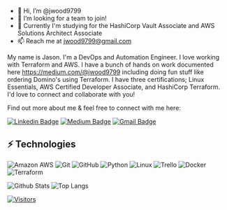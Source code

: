 <!-- LUIT GitHub Profile Template -->

<!-- Keep "Hi there" or replace it with a greeting of your own! -->

- 👋 Hi, I’m @jwood9799
- 👀 I’m looking for a team to join!
- 🌱 Currently I'm studying for the HashiCorp Vault Associate and AWS Solutions Architect Associate
- 📫 Reach me at jwood9799@gmail.com

<!-- Introduce yourself and give a brief introduction about yourself here.  Also include what tech you're interested in and what you are currently learning -->
My name is Jason. I'm a DevOps and Automation Engineer. I love working with Terraform and AWS. I have a bunch of hands on work documented here https://medium.com/@jwood9799 including doing fun stuff like ordering Domino's using Terraform. I have three certifications; Linux Essentials, AWS Certified Developer Associate, and HashiCorp Terraform. I'd love to connect and collaborate with you! 

Find out more about me & feel free to connect with me here:

<!-- Replace the fields below with the information requested. Remember to remove the encapsulating <> characters. For spaces in names, use %20 (e.g. Broadus%20Palmer) -->

[![Linkedin Badge](https://img.shields.io/badge/-Jason%20Wood-blue?style=flat-square&logo=Linkedin&logoColor=white&link=https://www.linkedin.com/in/jwood9799/)](https://www.linkedin.com/in/jwood9799/)
[![Medium Badge](https://img.shields.io/badge/-Jason%20Wood-12100E?style=flat-square&logo=medium&logoColor=white&link=https://medium.com/@jwood9799)](https://medium.com/@jwood9799)
[![Gmail Badge](https://img.shields.io/badge/-Jason%20Wood-c14438?style=flat-square&logo=Gmail&logoColor=white&link=mailto:jwood9799@gmail.com)](mailto:jwood9799@gmail.com)

## ⚡ Technologies

<!-- Check out the Badges folder for more badges -->

![Amazon AWS](https://img.shields.io/badge/Amazon%20AWS-232F3E?style=flat-square&logo=amazon-aws)
![Git](https://img.shields.io/badge/-Git-black?style=flat-square&logo=git)
![GitHub](https://img.shields.io/badge/-GitHub-181717?style=flat-square&logo=github)
![Python](https://img.shields.io/badge/-Python-black?style=flat-square&logo=Python)
![Linux](https://img.shields.io/badge/Linux-FCC624?style=flat-square&logo=linux&logoColor=black)
![Trello](https://img.shields.io/badge/Trello-%23026AA7.svg?style=flat-square&logo=Trello&logoColor=white)
![Docker](https://img.shields.io/badge/docker-%230db7ed.svg?style=for-the-badge&logo=docker&logoColor=white)
![Terraform](https://img.shields.io/badge/terraform-%235835CC.svg?style=for-the-badge&logo=terraform&logoColor=white)

<!-- Replace the fields below with the information requested. Remember to remove the encapsulating <> characters. -->

![Github Stats](https://github-readme-stats.vercel.app/api?username=jwood9799&count_private=true&show_icons=true&include_all_commits=true)
![Top Langs](https://github-readme-stats.vercel.app/api/top-langs/?username=jwood9799&hide=TeX&layout=compact)


[![Visitors](https://api.visitorbadge.io/api/visitors?path=jwood9799%2Fjwood9799&label=VISITORS&countColor=%23263759)](https://visitorbadge.io/status?path=jwood9799%2Fjwood9799)
